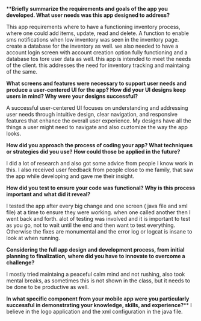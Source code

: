 ****Briefly summarize the requirements and goals of the app you developed. What user needs was this app designed to address?**

This app requirements where to have a functioning inventory process, where one could add items, update, read and delete. A function to enable sms notifications when low inventory was seen in the inventory page. create a database for the inventory as well. we also needed to have a account login screen with account creation option fully functioning and a database tos tore user data as well. this app is intended to meet the needs of the client. this addresses the need for inventory tracking and maintaing of the same. 

**What screens and features were necessary to support user needs and produce a user-centered UI for the app? How did your UI designs keep users in mind? Why were your designs successful?**

A successful user-centered UI focuses on understanding and addressing user needs through intuitive design, clear navigation, and responsive features that enhance the overall user experience. My designs have all the things a user might need to navigate and also cuztomize the way the app looks. 

**How did you approach the process of coding your app? What techniques or strategies did you use? How could those be applied in the future?**

I did a lot of research and also got some advice from people I know work in this. I also received user feedback from people close to me family, that saw the app while developing and gave me their insight. 

**How did you test to ensure your code was functional? Why is this process important and what did it reveal?**

I tested the app after every big change and one screen ( java file and xml file) at a time to ensure they were working. when one called another then I went back and forth. alot of testing was involved and it is important to test as you go, not to wait until the end and then want to test everything. Otherwise the fixes are monumental and the error log or logcat is insane to look at when running. 

**Considering the full app design and development process, from initial planning to finalization, where did you have to innovate to overcome a challenge?**

I mostly tried maintaing a peaceful calm mind and not rushing, also took mental breaks, as sometimes this is not shown in the class, but it needs to be done to be productive as well. 

**In what specific component from your mobile app were you particularly successful in demonstrating your knowledge, skills, and experience?****
I believe in the logo application and the xml configuration in the java file. 
